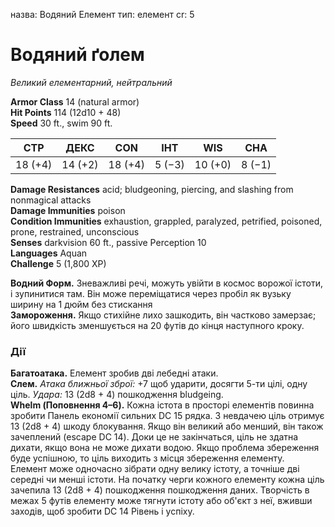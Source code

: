 назва: Водяний Елемент тип: елемент cr: 5

# Водяний ґолем
_Великий елементарний, нейтральний_

**Armor Class** 14 (natural armor)    
**Hit Points** 114 (12d10 + 48)    
**Speed** 30 ft., swim 90 ft.

| СТР     | ДЕКС    | CON     | ІНТ    | WIS     | CHA    |
| ------- | ------- | ------- | ------ | ------- | ------ |
| 18 (+4) | 14 (+2) | 18 (+4) | 5 (−3) | 10 (+0) | 8 (−1) |

**Damage Resistances** acid; bludgeoning, piercing, and slashing from nonmagical attacks    
**Damage Immunities** poison    
**Condition Immunities** exhaustion, grappled, paralyzed, petrified, poisoned, prone, restrained, unconscious    
**Senses** darkvision 60 ft., passive Perception 10    
**Languages** Aquan    
**Challenge** 5 (1,800 XP)

**Водний Форм.** Зневажливі речі, можуть увійти в космос ворожої істоти, і зупинитися там. Він може переміщатися через пробіл як вузьку ширину на 1 дюйм без стискання    
**Замороження.** Якщо стихійне лихо зашкодить, він частково замерзає; його швидкість зменшується на 20 футів до кінця наступного кроку.

### Дії
**Багатоатака.** Елемент зробив дві лебедні атаки.    
**Слем.** _Атака ближньої зброї:_ +7 щоб ударити, досягти 5-ти цілі, одну ціль. _Удара:_ 13 (2d8 + 4) пошкодження bludgeing.    
**Whelm (Поповнення 4–6).** Кожна істота в просторі елементів повинна зробити Панель економії сильних DC 15 рядка. З невдачею ціль отримує 13 (2d8 + 4) шкоду блокування. Якщо він великий або менший, він також зачеплений (escape DC 14). Доки це не закінчаться, ціль не здатна дихати, якщо вона не може дихати водою. Якщо проблема збереження буде успішною, то ціль виходить з місця збереження елементу.    
Елемент може одночасно зібрати одну велику істоту, а точніше дві середні чи менші істоти. На початку черги кожного елементу кожна ціль зачепила 13 (2d8 + 4) пошкодження пошкодження даних. Творчість в межах 5 футів елементу може тягнути істоту або об'єкт з неї, вживши заходів, щоб зробити DC 14 Рівень і успіху.